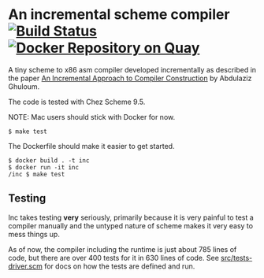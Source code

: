 # An incremental scheme compiler [![Build Status](https://travis-ci.org/jaseemabid/inc.svg?branch=master)](https://travis-ci.org/jaseemabid/inc) [![Docker Repository on Quay](https://quay.io/repository/jaseemabid/inc/status "Docker Repository on Quay")](https://quay.io/repository/jaseemabid/inc)

A tiny scheme to x86 asm compiler developed incrementally as described in the
paper [An Incremental Approach to Compiler Construction][1] by Abdulaziz
Ghuloum.

The code is tested with Chez Scheme 9.5.

NOTE: Mac users should stick with Docker for now.

    $ make test

The Dockerfile should make it easier to get started.

    $ docker build . -t inc
    $ docker run -it inc
    /inc $ make test

[1]: https://github.com/namin/inc/blob/master/docs/paper.pdf?raw=true

## Testing

Inc takes testing **very** seriously, primarily because it is very painful to
test a compiler manually and the untyped nature of scheme makes it very easy to
mess things up.

As of now, the compiler including the runtime is just about 785 lines of code,
but there are over 400 tests for it in 630 lines of code. See
[src/tests-driver.scm](src/tests-driver.scm) for docs on how the tests are
defined and run.
